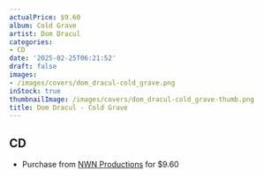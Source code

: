 ```yaml
---
actualPrice: $9.60
album: Cold Grave
artist: Dom Dracul
categories:
- CD
date: '2025-02-25T06:21:52'
draft: false
images:
- /images/covers/dom_dracul-cold_grave.png
inStock: true
thumbnailImage: /images/covers/dom_dracul-cold_grave-thumb.png
title: Dom Dracul - Cold Grave
---
```


## CD
* Purchase from [NWN Productions](http://shop.nwnprod.com/index.php?route=product/product&path=93&product_id=30583&sort=pd.name&order=ASC) for $9.60
